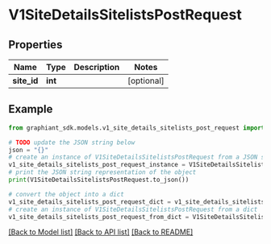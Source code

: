 # V1SiteDetailsSitelistsPostRequest


## Properties

Name | Type | Description | Notes
------------ | ------------- | ------------- | -------------
**site_id** | **int** |  | [optional] 

## Example

```python
from graphiant_sdk.models.v1_site_details_sitelists_post_request import V1SiteDetailsSitelistsPostRequest

# TODO update the JSON string below
json = "{}"
# create an instance of V1SiteDetailsSitelistsPostRequest from a JSON string
v1_site_details_sitelists_post_request_instance = V1SiteDetailsSitelistsPostRequest.from_json(json)
# print the JSON string representation of the object
print(V1SiteDetailsSitelistsPostRequest.to_json())

# convert the object into a dict
v1_site_details_sitelists_post_request_dict = v1_site_details_sitelists_post_request_instance.to_dict()
# create an instance of V1SiteDetailsSitelistsPostRequest from a dict
v1_site_details_sitelists_post_request_from_dict = V1SiteDetailsSitelistsPostRequest.from_dict(v1_site_details_sitelists_post_request_dict)
```
[[Back to Model list]](../README.md#documentation-for-models) [[Back to API list]](../README.md#documentation-for-api-endpoints) [[Back to README]](../README.md)


